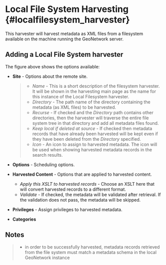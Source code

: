 # Local File System Harvesting {#localfilesystem_harvester}

This harvester will harvest metadata as XML files from a filesystem available on the machine running the GeoNetwork server.

## Adding a Local File System harvester

The figure above shows the options available:

-   **Site** - Options about the remote site.

    > -   *Name* - This is a short description of the filesystem harvester. It will be shown in the harvesting main page as the name for this instance of the Local Filesystem harvester.
    > -   *Directory* - The path name of the directory containing the metadata (as XML files) to be harvested.
    > -   *Recurse* - If checked and the *Directory* path contains other directories, then the harvester will traverse the entire file system tree in that directory and add all metadata files found.
    > -   *Keep local if deleted at source* - If checked then metadata records that have already been harvested will be kept even if they have been deleted from the *Directory* specified.
    > -   *Icon* - An icon to assign to harvested metadata. The icon will be used when showing harvested metadata records in the search results.

-   **Options** - Scheduling options.

-   **Harvested Content** - Options that are applied to harvested content.

    -   *Apply this XSLT to harvested records* - Choose an XSLT here that will convert harvested records to a different format.
    -   *Validate* - If checked, the metadata will be validated after retrieval. If the validation does not pass, the metadata will be skipped.

-   **Privileges** - Assign privileges to harvested metadata.

-   **Categories**

## Notes

> -   in order to be successfully harvested, metadata records retrieved from the file system must match a metadata schema in the local GeoNetwork instance

